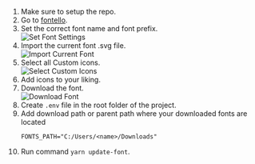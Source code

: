 1. Make sure to setup the repo.
2. Go to [fontello](https://fontello.com).
3. Set the correct font name and font prefix.<br>
    ![Set Font Settings](../assets/development/update-font/set_font_settings.png)
4. Import the current font .svg file.<br>
    ![Import Current Font](../assets/development/update-font/import_current_font.png)
5. Select all Custom icons.<br>
    ![Select Custom Icons](../assets/development/update-font/select_custom_icons.png)
6. Add icons to your liking.
7. Download the font.<br>
    ![Download Font](../assets/development/update-font/download_font.png)
8. Create `.env` file in the root folder of the project.
9. Add download path or parent path where your downloaded fonts are located
    ```.env
    FONTS_PATH="C:/Users/<name>/Downloads"
    ```
10. Run command `yarn update-font`.
